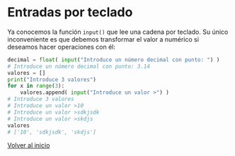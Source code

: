 # Entradas por teclado

Ya conocemos la función `input()` que lee una cadena por teclado. Su único inconveniente es que debemos transformar el valor a numérico si deseamos hacer operaciones con él:

```python
decimal = float( input("Introduce un número decimal con punto: ") )
# Introduce un número decimal con punto: 3.14
valores = []
print("Introduce 3 valores")
for x in range(3):
    valores.append( input("Introduce un valor >") )
# Introduce 3 valores
# Introduce un valor >10
# Introduce un valor >sdkjsdk
# Introduce un valor >skdjs
valores
# ['10', 'sdkjsdk', 'skdjs']
```

[Volver al inicio](#-entradas-por-teclado)